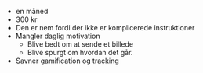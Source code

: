 
- en måned 
- 300 kr 
- Den er nem fordi der ikke er komplicerede instruktioner 
- Mangler daglig motivation 
	- Blive bedt om at sende et billede 
	- Blive spurgt om hvordan det går. 
- Savner gamification og tracking 